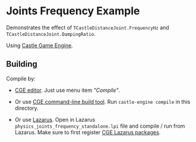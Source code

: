 # Joints Frequency Example

Demonstrates the effect of `TCastleDistanceJoint.FrequencyHz` and `TCastleDistanceJoint.DampingRatio`.

Using [Castle Game Engine](https://castle-engine.io/).

## Building

Compile by:

- [CGE editor](https://castle-engine.io/manual_editor.php). Just use menu item _"Compile"_.

- Or use [CGE command-line build tool](https://castle-engine.io/build_tool). Run `castle-engine compile` in this directory.

- Or use [Lazarus](https://www.lazarus-ide.org/). Open in Lazarus `physics_joints_frequency_standalone.lpi` file and compile / run from Lazarus. Make sure to first register [CGE Lazarus packages](https://castle-engine.io/lazarus).
